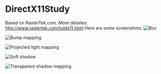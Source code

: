 # DirectX11Study
Based on RasterTek.com. More detailes: http://www.rastertek.com/tutdx11.html
Here are some screenshots:
![Blur](https://github.com/lijipeng787/DirectX11Study/raw/master/Screenshots/blur.png)

![Bump mapping](https://github.com/lijipeng787/DirectX11Study/raw/master/Screenshots/bump_map.png)

![Projected light mapping](https://github.com/lijipeng787/DirectX11Study/raw/master/Screenshots/projected_light_map.png)

![Soft shadow](https://github.com/lijipeng787/DirectX11Study/raw/master/Screenshots/soft_shadow.png)

![Transparent shadow mapping](https://github.com/lijipeng787/DirectX11Study/raw/master/Screenshots/transparnet_shadow_map.png)
